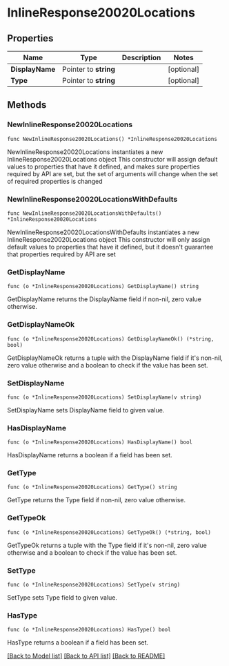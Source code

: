 # InlineResponse20020Locations

## Properties

Name | Type | Description | Notes
------------ | ------------- | ------------- | -------------
**DisplayName** | Pointer to **string** |  | [optional] 
**Type** | Pointer to **string** |  | [optional] 

## Methods

### NewInlineResponse20020Locations

`func NewInlineResponse20020Locations() *InlineResponse20020Locations`

NewInlineResponse20020Locations instantiates a new InlineResponse20020Locations object
This constructor will assign default values to properties that have it defined,
and makes sure properties required by API are set, but the set of arguments
will change when the set of required properties is changed

### NewInlineResponse20020LocationsWithDefaults

`func NewInlineResponse20020LocationsWithDefaults() *InlineResponse20020Locations`

NewInlineResponse20020LocationsWithDefaults instantiates a new InlineResponse20020Locations object
This constructor will only assign default values to properties that have it defined,
but it doesn't guarantee that properties required by API are set

### GetDisplayName

`func (o *InlineResponse20020Locations) GetDisplayName() string`

GetDisplayName returns the DisplayName field if non-nil, zero value otherwise.

### GetDisplayNameOk

`func (o *InlineResponse20020Locations) GetDisplayNameOk() (*string, bool)`

GetDisplayNameOk returns a tuple with the DisplayName field if it's non-nil, zero value otherwise
and a boolean to check if the value has been set.

### SetDisplayName

`func (o *InlineResponse20020Locations) SetDisplayName(v string)`

SetDisplayName sets DisplayName field to given value.

### HasDisplayName

`func (o *InlineResponse20020Locations) HasDisplayName() bool`

HasDisplayName returns a boolean if a field has been set.

### GetType

`func (o *InlineResponse20020Locations) GetType() string`

GetType returns the Type field if non-nil, zero value otherwise.

### GetTypeOk

`func (o *InlineResponse20020Locations) GetTypeOk() (*string, bool)`

GetTypeOk returns a tuple with the Type field if it's non-nil, zero value otherwise
and a boolean to check if the value has been set.

### SetType

`func (o *InlineResponse20020Locations) SetType(v string)`

SetType sets Type field to given value.

### HasType

`func (o *InlineResponse20020Locations) HasType() bool`

HasType returns a boolean if a field has been set.


[[Back to Model list]](../README.md#documentation-for-models) [[Back to API list]](../README.md#documentation-for-api-endpoints) [[Back to README]](../README.md)


